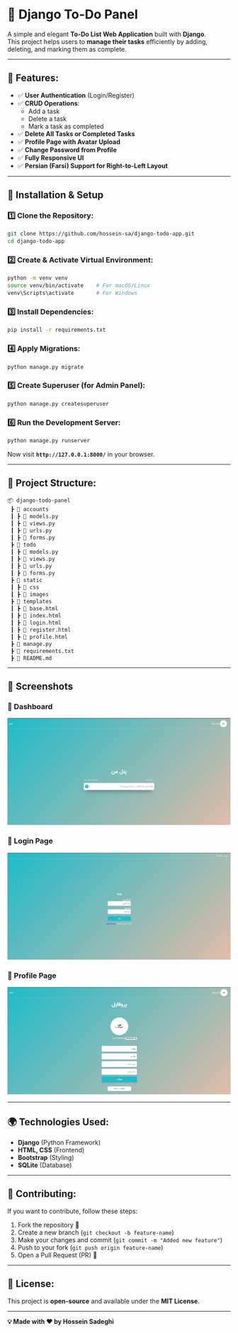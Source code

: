 # 📝 Django To-Do Panel

A simple and elegant **To-Do List Web Application** built with **Django**.  
This project helps users to **manage their tasks** efficiently by adding, deleting, and marking them as complete.

---

## 🚀 Features:
- ✅ **User Authentication** (Login/Register)
- ✅ **CRUD Operations**:
  - Add a task
  - Delete a task
  - Mark a task as completed
- ✅ **Delete All Tasks or Completed Tasks**
- ✅ **Profile Page with Avatar Upload**
- ✅ **Change Password from Profile**
- ✅ **Fully Responsive UI**
- ✅ **Persian (Farsi) Support for Right-to-Left Layout**

---

## 🔧 Installation & Setup

### 1️⃣ Clone the Repository:
```sh
git clone https://github.com/hossein-sa/django-todo-app.git
cd django-todo-app
```

### 2️⃣ Create & Activate Virtual Environment:
```sh
python -m venv venv
source venv/bin/activate    # For macOS/Linux
venv\Scripts\activate       # For Windows
```

### 3️⃣ Install Dependencies:
```sh
pip install -r requirements.txt
```

### 4️⃣ Apply Migrations:
```sh
python manage.py migrate
```

### 5️⃣ Create Superuser (for Admin Panel):
```sh
python manage.py createsuperuser
```

### 6️⃣ Run the Development Server:
```sh
python manage.py runserver
```

Now visit **`http://127.0.0.1:8000/`** in your browser.

---

## 📂 Project Structure:
```
📦 django-todo-panel
 ┣ 📂 accounts
 ┃ ┣ 📜 models.py
 ┃ ┣ 📜 views.py
 ┃ ┣ 📜 urls.py
 ┃ ┣ 📜 forms.py
 ┣ 📂 todo
 ┃ ┣ 📜 models.py
 ┃ ┣ 📜 views.py
 ┃ ┣ 📜 urls.py
 ┃ ┣ 📜 forms.py
 ┣ 📂 static
 ┃ ┣ 📂 css
 ┃ ┣ 📂 images
 ┣ 📂 templates
 ┃ ┣ 📜 base.html
 ┃ ┣ 📜 index.html
 ┃ ┣ 📜 login.html
 ┃ ┣ 📜 register.html
 ┃ ┣ 📜 profile.html
 ┣ 📜 manage.py
 ┣ 📜 requirements.txt
 ┣ 📜 README.md
```

---

## 📸 Screenshots

### 📌 Dashboard
![Dashboard](screenshots/dashboard.png)

### 📌 Login Page
![Login Page](screenshots/login.png)

### 📌 Profile Page
![Profile Page](screenshots/profile.png)

---

## 🌍 Technologies Used:
- **Django** (Python Framework)
- **HTML, CSS** (Frontend)
- **Bootstrap** (Styling)
- **SQLite** (Database)

---

## 🤝 Contributing:
If you want to contribute, follow these steps:
1. Fork the repository 🍴
2. Create a new branch (`git checkout -b feature-name`)
3. Make your changes and commit (`git commit -m "Added new feature"`)
4. Push to your fork (`git push origin feature-name`)
5. Open a Pull Request (PR) 🚀

---

## 📄 License:
This project is **open-source** and available under the **MIT License**.

---
**💡 Made with ❤️ by Hossein Sadeghi**
